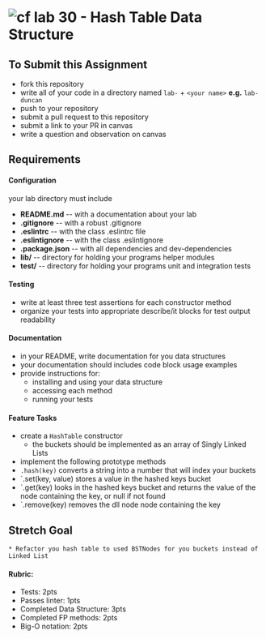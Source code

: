 ![cf](http://i.imgur.com/7v5ASc8.png) lab 30 - Hash Table Data Structure
====

## To Submit this Assignment
  * fork this repository
  * write all of your code in a directory named `lab-` + `<your name>` **e.g.** `lab-duncan`
  * push to your repository
  * submit a pull request to this repository
  * submit a link to your PR in canvas
  * write a question and observation on canvas

## Requirements
#### Configuration
  <!-- list of files, configurations, tools, etc that are required -->
  your lab directory must include
  * **README.md** -- with a documentation about your lab
  * **.gitignore** -- with a robust .gitignore
  * **.eslintrc** -- with the class .eslintrc file
  * **.eslintignore** -- with the class .eslintignore
  * **.package.json** -- with all dependencies and dev-dependencies
  * **lib/** -- directory for holding your programs helper modules
  * **test/** -- directory for holding your programs unit and integration tests

#### Testing
  * write at least three test assertions for each constructor method
  * organize your tests into appropriate describe/it blocks for test output readability

####  Documentation
  * in your README, write documentation for you data structures
  * your documentation should includes code block usage examples
  * provide instructions for:
    * installing and using your data structure
    * accessing each method
    * running your tests

#### Feature Tasks
* create a `HashTable` constructor
  * the buckets should be implemented as an array of Singly Linked Lists
* implement the following prototype methods
* `.hash(key)` converts a string into a number that will index your buckets
* `.set(key, value) stores a value in the hashed keys bucket
* `.get(key) looks in the hashed keys bucket and returns the value of the node containing the key, or null if not found
* `.remove(key) removes the dll node node containing the key

## Stretch Goal
    * Refactor you hash table to used BSTNodes for you buckets instead of Linked List

#### Rubric:
  * Tests: 2pts
  * Passes linter: 1pts
  * Completed Data Structure: 3pts
  * Completed FP methods: 2pts
  * Big-O notation: 2pts
